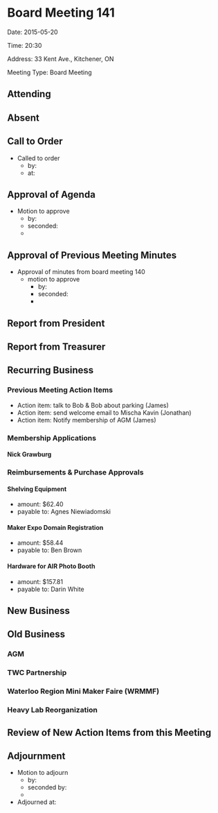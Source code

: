 # Board Meeting 141

Date: 2015-05-20

Time: 20:30

Address: 33 Kent Ave., Kitchener, ON

Meeting Type: Board Meeting

## Attending

## Absent

## Call to Order
* Called to order
    * by: 
    * at: 

## Approval of Agenda
* Motion to approve
    * by: 
    * seconded: 
    * 

## Approval of Previous Meeting Minutes
* Approval of minutes from board meeting 140
    * motion to approve
        * by: 
        * seconded: 
        * 

## Report from President

## Report from Treasurer

## Recurring Business

### Previous Meeting Action Items
* Action item: talk to Bob & Bob about parking (James)
* Action item: send welcome email to Mischa Kavin (Jonathan)
* Action item: Notify membership of AGM (James)

### Membership Applications

#### Nick Grawburg

### Reimbursements & Purchase Approvals

#### Shelving Equipment
* amount: $62.40
* payable to: Agnes Niewiadomski

#### Maker Expo Domain Registration
* amount: $58.44
* payable to: Ben Brown

#### Hardware for AIR Photo Booth
* amount: $157.81
* payable to: Darin White

## New Business

## Old Business

### AGM

### TWC Partnership

### Waterloo Region Mini Maker Faire (WRMMF)

### Heavy Lab Reorganization

## Review of New Action Items from this Meeting

## Adjournment
* Motion to adjourn
    * by: 
    * seconded by: 
    * 
* Adjourned at: 
